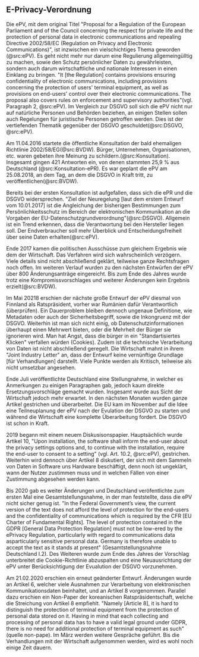 ## E-Privacy-Verordnung

Die ePV, mit dem original Titel "Proposal for a Regulation of the European Parliament and of the Council
concerning the respect for private life and the protection of personal data in electronic communications and repealing Directive 2002/58/EC (Regulation on Privacy and Electronic Communications)", ist inzwischen ein vielschichtiges Thema geworden (@src:ePV). Es geht nicht mehr nur darum eine Regulierung allgemeingülltig zu machen, sowie den Schutz persönlicher Daten zu gewährleisten, sondern auch darum wirtschaftliche und nationale Interessen in einen Einklang zu bringen. "It [the Regulation] contains provisions ensuring confidentiality of electronic communications, including provisions concerning the protection of users' terminal equipment, as well as provisions on end-users' control over their electronic communications. The proposal also covers rules on enforcement and supervisory authorities"(vgl. Paragraph 2, @src:ePV). Im Vergleich zur DSGVO soll sich die ePV nicht nur auf natürliche Personen und Behörden beziehen, an einigen Stellen sollen auch Regelungen für juristische Personen getroffen werden. Dies ist der vertiefenden Thematik gegenüber der DSGVO geschuldet(@src:DSGVO, @src:ePV).

Am 11.04.2016 startete die öffentliche Konsultation der bald ehemaligen Richtlinie 2002/58/EG(@src:BVDW). Bürger, Unternehmen, Organisationen, etc. waren gebeten ihre Meinung zu schildern.(@src:Konsultation). Insgesamt gingen 421 Antworten ein, von denen stammten 25,9 % aus Deutschland (@src:Konsultation-ePR). Es war geplant die ePV am 25.08.2018, an dem Tag, an dem die DSGVO in Kraft tritt, zu veröffentlichen(@src:BVDW).

Bereits bei der ersten Konsultation ist aufgefallen, dass sich die ePR und die DSGVO widersprechen. "Ziel der Neuregelung [laut dem erstem Entwurf vom 10.01.2017] ist die Angleichung der bisherigen Bestimmungen zum Persönlichkeitsschutz im Bereich der elektronischen Kommunikation an die Vorgaben der EU-Datenschutzgrundverordnung"(@src:DSGVO). Allgemein ist ein Trend erkennen, dass die Verantwortung bei den Hersteller liegen soll. Der Endverbraucher soll mehr Überblick und Entscheidungsfreiheit über seine Daten erhalten(@src:ePV).

Ende 2017 kamen die politischen Ausschüsse zum gleichem Ergebnis wie dem der Wirtschaft. Das Verfahren wird sich wahrscheinlich verzögern. Viele details sind nicht abschließend geklärt, teilweise ganze Rechtsfragen noch offen. Im weiteren Verlauf wurden zu den nächsten Entwürfen der ePV über 800 Änderungsanträge eingereicht. Bis zum Ende des Jahres wurde trotz eine Kompromissvorschlages und weiterer Änderungen kein Ergebnis erzielt(@src:BVDW).

Im Mai 20218 erschien der nächste große Entwurf der ePV diesmal von Finnland als Ratspräsident, vorher war Rumänien dafür Verantwortlich (überprüfen). Ein Dauerproblem bleiben dennoch ungenaue Definitione, wie Metadaten oder auch der Sicherheitsbegriff, sowie die Inkongruenz mit der DSGVO. Weiterhin ist man sich nicht einig, ob Datenschutzinformationen überhaupt einen Mehrwert bieten, oder die Mehrheit der Bürger sie ignorieren wird. Man hat Angst, dass die bürger in ein "Standartisiertes Klicken" verfallen würden (Cookies). Zudem ist die technische Verarbeitung von Daten ist nicht abschließend geregelt. Die Wirtschaft mahnt in ihrem "Joint Industry Letter" an, dass der Entwurf keine vernünftige Grundlage [für Verhandlungen] darstellt. Viele Punkte werden als Kritisch, teilweise als nicht umsetzbar angesehen.

Ende Juli veröffentlichte Deutschland eine Stellungnahme, in welcher es Anmerkungen zu einigen Paragraphen gab, jedoch kaum direkte Ersetzungsvorschläge gemacht wurden. Insgesamt wurde aus Sicht der Wirtschaft jedoch mehr erwartet. In den nächsten Monaten wurden ganze Artikel gestrichen und überarbeitet. Die EU kam im November auf die Idee eine Teilneuplanung der ePV nach der Evulation der DSGVO zu starten und während die Wirtschaft eine komplette Überarbeitung fordert. Die DSGVO ist schon in Kraft.

2019 begann mit einem neuem Diskusisonspapier. Hauptsächlich wurde Artikel 10, "Upon installation, the software shall inform the end-user about the privacy settings options and, to continue with the installation, require the end-user to consent to a setting" (vgl. Art. 10.2, @src:ePV), gestrichen. Weiterhin wird dennoch über Artikel 8 diskutiert, der sich mit dem Sammeln von Daten in Software uns Hardware beschäftigt, denn noch ist ungeklärt, wann der Nutzer zustimmen muss und in welchen Fällen von einer Zustimmung abgesehen werden kann.

Bis 2020 gab es weiter Änderungen und Deutschland veröfentlichte zum ersten Mal eine Gesamtstellungsnahme, in der man feststellte, dass die ePV nicht sicher genug ist. "In the Federal Government’s view, the current version of the text does not afford the level of protection for the end-users and the confidentiality of communications which is required by the CFR [EU Charter of Fundamental Rights]. The level of protection contained in the GDPR [General Data Protection Regulation] must not be low-ered by the ePrivacy Regulation, particularly with regard to communications data asparticularly sensitive personal data. Germany is therefore unable to accept the text as it stands at present" (Gesamtstellungsnahme Deutschland I.2). Des Weiteren wurde zum Ende des Jahres der Vorschlag unterbreitet die Cookie-Richtlinie abzuspalten und eine Neuausrichtung der ePV unter Berücksichtigung der Evualution der DSGVO vorzunehmen.

Am 21.02.2020 erschien ein erneut geänderter Entwurf. Änderungen wurde an Artikel 6, welcher viele Ausnahmen zur Verarbeitung von elektronischen Kommunikationsdaten beinhaltet, und an Artikel 8 vorgenommen. Parallel dazu erschien ein Non-Paper der koreanischen Ratspräsidentschaft, welche die Streichung von Artikel 8 empfiehlt. "Namely [Article 8], it is hard to distinguish the protection of terminal equipment from the protection of personal data stored on it. Having in mind that each collecting and processing of personal data has to have a valid legal ground under GDPR, there is no need for additional protection of terminal equipment as such"(quelle non-pape). Im März werden weitere Gespräche geführt. Bis die Verhandlungen mit der Wirtschaft aufgenommen werden, wird es wohl noch einige Zeit dauern.
